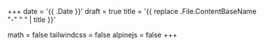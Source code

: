 +++
date = '{{ .Date }}'
draft = true
title = '{{ replace .File.ContentBaseName "-" " " | title }}'

math = false
tailwindcss = false
alpinejs = false
+++
